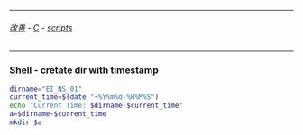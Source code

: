 
---

###### [改善](https://github.com/ttltrk/0C/blob/master/README.MD) - [C](https://github.com/ttltrk/PRG/blob/master/CODING.MD) - [scripts](https://github.com/ttltrk/PRG/blob/master/APPS.MD)

---

### Shell - cretate dir with timestamp

```sh
dirname="EI_NS_01"
current_time=$(date "+%Y%m%d-%H%M%S")
echo "Current Time: $dirname-$current_time"
a=$dirname-$current_time
mkdir $a
```
